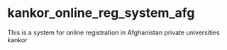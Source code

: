 # kankor_online_reg_system_afg
This is a system for online registration in Afghanistan private universities kankor
